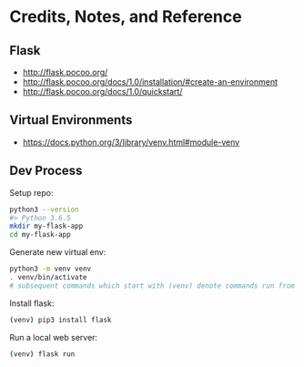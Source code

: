 # Credits, Notes, and Reference

## Flask

  + http://flask.pocoo.org/
  + http://flask.pocoo.org/docs/1.0/installation/#create-an-environment
  + http://flask.pocoo.org/docs/1.0/quickstart/

## Virtual Environments

  + https://docs.python.org/3/library/venv.html#module-venv

## Dev Process

Setup repo:

```sh
python3 --version
#> Python 3.6.5
mkdir my-flask-app
cd my-flask-app
```

Generate new virtual env:

```sh
python3 -m venv venv
. venv/bin/activate
# subsequent commands which start with (venv) denote commands run from inside the virtual env.
```

Install flask:

```sh
(venv) pip3 install flask
```

Run a local web server:

```sh
(venv) flask run
```
